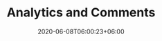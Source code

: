 ---
title: "Analytics and Comments"
date: 2020-06-08T06:00:23+06:00
#hero: /images/posts/writing-posts/analytics.svg
description: Adding analytics and disquss comment in hugo 
theme: Toha
menu:
  sidebar:
    name: Analytics & Comments
    identifier: analytics-and-comments
    weight: 500
---